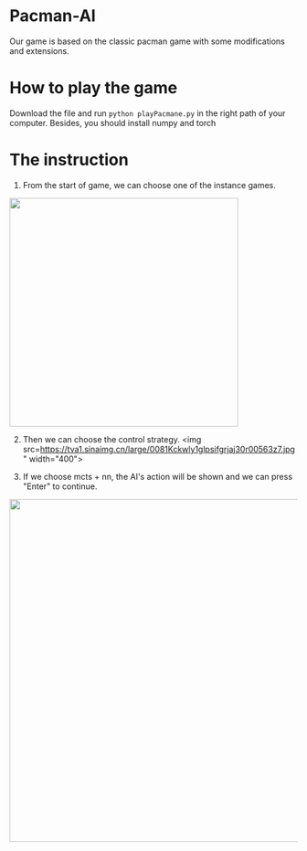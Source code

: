 # Pacman-AI

Our game is based on the classic pacman game with some modifications and extensions. 

# How to play the game

Download the file and run `python playPacmane.py` in the right path of your computer. 
Besides, you should install numpy and torch 

# The instruction 

1. From the start of game, we can choose one of the instance games.
<img src="https://tva1.sinaimg.cn/large/0081Kckwly1glpsa0zcmlj30uc064dgy.jpg" width="400">

2. Then we can choose the control strategy.
<img src=https://tva1.sinaimg.cn/large/0081Kckwly1glpsifgrjaj30r00563z7.jpg" width="400">

3. If we choose mcts + nn, the AI's action will be shown and we can press "Enter" to continue.
<img src="https://tva1.sinaimg.cn/large/0081Kckwly1glpsl3jbhkj30is0j2dgn.jpg" width="600">


